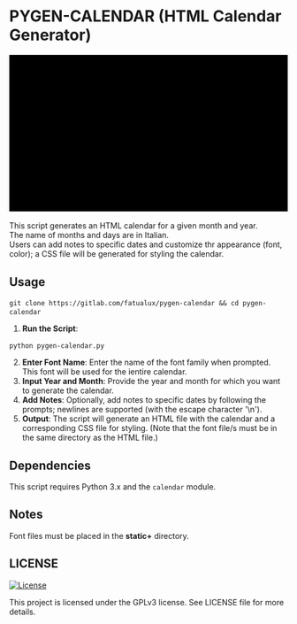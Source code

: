 # PYGEN-CALENDAR (HTML Calendar Generator)

![](./demo/demo.gif)

This script generates an HTML calendar for a given month and year. </br>
The name of months and days are in Italian. <br/>
Users can add notes to specific dates and customize thr appearance (font, color); a CSS file will be generated for styling the calendar.

## Usage

```
git clone https://gitlab.com/fatualux/pygen-calendar && cd pygen-calendar
```
1. **Run the Script**:
```
python pygen-calendar.py
```
2. **Enter Font Name**: Enter the name of the font family when prompted. This font will be used for the ientire calendar.
3. **Input Year and Month**: Provide the year and month for which you want to generate the calendar.
4. **Add Notes**: Optionally, add notes to specific dates by following the prompts; newlines are supported (with the escape character '\n').
5. **Output**: The script will generate an HTML file with the calendar and a corresponding CSS file for styling. (Note that the font file/s must be in the same directory as the HTML file.)

## Dependencies

This script requires Python 3.x and the `calendar` module.

## Notes

Font files must be placed in the **static+** directory.

## LICENSE

[![License](https://img.shields.io/badge/License-GPL%20v3-blue.svg)](http://www.gnu.org/licenses/gpl-3.0)

This project is licensed under the GPLv3 license.
See LICENSE file for more details.

